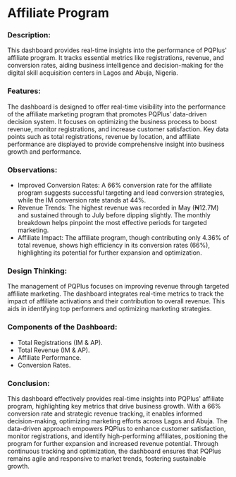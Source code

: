 # Affiliate Program

### Description:

This dashboard provides real-time insights into the performance of PQPlus' affiliate program. It tracks essential metrics like registrations, revenue, and conversion rates, aiding business intelligence and decision-making for the digital skill acquisition centers in Lagos and Abuja, Nigeria.

### Features:

The dashboard is designed to offer real-time visibility into the performance of the affiliate marketing program that promotes PQPlus’  data-driven decision system. It focuses on optimizing the business process to boost revenue, monitor registrations, and increase customer satisfaction. Key data points such as total registrations, revenue by location, and affiliate performance are displayed to provide comprehensive insight into business growth and performance.

### Observations:

* Improved Conversion Rates: A 66% conversion rate for the affiliate program suggests successful targeting and lead conversion strategies, while the IM conversion rate stands at 44%.
* Revenue Trends: The highest revenue was recorded in May (₦12.7M) and sustained through to July before dipping slightly. The monthly breakdown helps pinpoint the most effective periods for targeted marketing.
* Affiliate Impact: The affiliate program, though contributing only 4.36% of total revenue, shows high efficiency in its conversion rates (66%), highlighting its potential for further expansion and optimization.

### Design Thinking:

The management of PQPlus focuses on improving revenue through targeted affiliate marketing. The dashboard integrates real-time metrics to track the impact of affiliate activations and their contribution to overall revenue. This aids in identifying top performers and optimizing marketing strategies.

### Components of the Dashboard:

* Total Registrations (IM & AP).
* Total Revenue (IM & AP).
* Affiliate Performance.
* Conversion Rates.

### Conclusion:

This dashboard effectively provides real-time insights into PQPlus' affiliate program, highlighting key metrics that drive business growth. With a 66% conversion rate and strategic revenue tracking, it enables informed decision-making, optimizing marketing efforts across Lagos and Abuja. The data-driven approach empowers PQPlus to enhance customer satisfaction, monitor registrations, and identify high-performing affiliates, positioning the program for further expansion and increased revenue potential. Through continuous tracking and optimization, the dashboard ensures that PQPlus remains agile and responsive to market trends, fostering sustainable growth.


